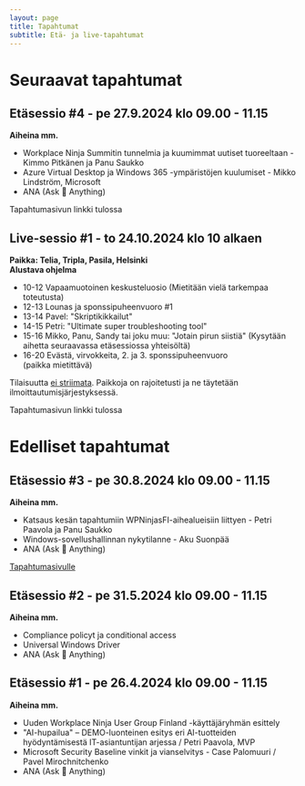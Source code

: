 ```yaml
---
layout: page
title: Tapahtumat
subtitle: Etä- ja live-tapahtumat
---
```

# Seuraavat tapahtumat
## Etäsessio #4 - pe 27.9.2024 klo 09.00 - 11.15 
**Aiheina mm.**
- Workplace Ninja Summitin tunnelmia ja kuumimmat uutiset tuoreeltaan - Kimmo Pitkänen ja Panu Saukko
- Azure Virtual Desktop ja Windows 365 -ympäristöjen kuulumiset - Mikko Lindström, Microsoft
- ANA (Ask 🥷 Anything)

Tapahtumasivun linkki tulossa

## Live-sessio #1 - to  24.10.2024 klo 10 alkaen
**Paikka: Telia, Tripla, Pasila, Helsinki**<br/>
**Alustava ohjelma**
- 10-12 Vapaamuotoinen keskusteluosio (Mietitään vielä tarkempaa toteutusta)
- 12-13 Lounas ja sponssipuheenvuoro #1
- 13-14 Pavel: "Skriptikikkailut"
- 14-15 Petri: "Ultimate super troubleshooting tool"
- 15-16 Mikko, Panu, Sandy tai joku muu: "Jotain pirun siistiä" (Kysytään aihetta seuraavassa etäsessiossa yhteisöltä)
- 16-20 Evästä, virvokkeita, 2. ja 3. sponssipuheenvuoro (paikka mietittävä)

Tilaisuutta <u>ei striimata</u>. Paikkoja on rajoitetusti ja ne täytetään ilmoittautumisjärjestyksessä.

Tapahtumasivun linkki tulossa

# Edelliset tapahtumat
## Etäsessio #3 - pe 30.8.2024 klo 09.00 - 11.15
**Aiheina mm.**
- Katsaus kesän tapahtumiin WPNinjasFI-aihealueisiin liittyen - Petri Paavola ja Panu Saukko
- Windows-sovellushallinnan nykytilanne - Aku Suonpää
- ANA (Ask 🥷 Anything)

<a href="https://wpninjas.fi/2024-08-14-Etätapahtuma-30.8.2024">Tapahtumasivulle</a>

## Etäsessio #2 - pe 31.5.2024 klo 09.00 - 11.15
**Aiheina mm.**
- Compliance policyt ja conditional access
- Universal Windows Driver
- ANA (Ask 🥷 Anything)

## Etäsessio #1 - pe 26.4.2024 klo 09.00 - 11.15
**Aiheina mm.**
- Uuden Workplace Ninja User Group Finland -käyttäjäryhmän esittely
- "AI-hupailua" – DEMO-luonteinen esitys eri AI-tuotteiden hyödyntämisestä IT-asiantuntijan arjessa / Petri Paavola, MVP
- Microsoft Security Baseline vinkit ja vianselvitys - Case Palomuuri / Pavel Mirochnitchenko
- ANA (Ask 🥷 Anything)
